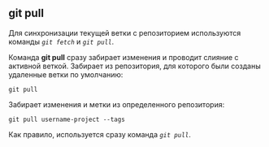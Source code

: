 ## git pull

Для синхронизации текущей ветки с репозиторием используются команды *`git fetch`* и *`git pull`*.

Команда **git pull** сразу забирает изменения и проводит слияние с активной веткой. Забирает из репозитория, для которого были созданы удаленные ветки по умолчанию:

```bash=
git pull
```

Забирает изменения и метки из определенного репозитория:

```bash=
git pull username-project --tags
```

Как правило, используется сразу команда *`git pull`*.